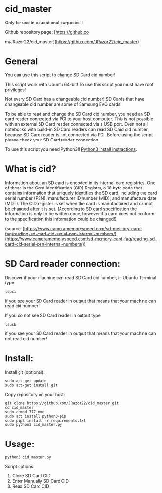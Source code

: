 # cid_master

Only for use in educational purposes!!!

Github repository page: [https://github.co

m/JRazor22/cid_master](https://github.com/JRazor22/cid_master)

# General 
You can use this script to change SD Card cid number!

This script work with Ubuntu 64-bit! To use this script you must have root privileges!

Not every SD Card has a changeable cid number! SD Cards that have changeable cid number are some of Samsung EVO cards!

To be able to read and change the SD Card cid number, you need an SD card reader connected via PCI to your host computer. This is not possible with an external SD Card reader connected via a USB port. Even not all notebooks with build-in SD Card readers can read SD Card cid number, because SD Card reader is not connected via PCI. Before using the script please check your SD Card reader connection.

To use this script you need Python3!! [Python3 Install instractions](https://docs.python-guide.org/starting/install3/linux/).
# What is cid?

Information about an SD card is encoded in its internal card registries. One of these is the Card Identification (CID) Register, a 16 byte code that contains information that uniquely identifies the SD card, including the card serial number (PSN), manufacturer ID number (MID), and manufacture date (MDT). The CID register is set when the card is manufactured and cannot be changed after it is set. (According to SD card specification the information is only to be written once, however if a card does not conform to the specification this information could be changed!)

(source: [https://www.cameramemoryspeed.com/sd-memory-card-faq/reading-sd-card-cid-serial-psn-internal-numbers/](https://www.cameramemoryspeed.com/sd-memory-card-faq/reading-sd-card-cid-serial-psn-internal-numbers/))

# SD Card reader connection:
Discover if your machine can read SD Card cid number, in Ubuntu Terminal type:
```
lspci
```
if you see your SD Card reader in output that means that your machine can read cid number!

If you do not see SD Card reader in output type:
```
lsusb
```
if you see your SD Card reader in output that means that your machine can not read cid number!


# Install:
Install git (optional):
```
sudo apt-get update
sudo apt-get install git
```
Copy repository on your host:
```
git clone https://github.com/JRazor22/cid_master.git
cd cid_master
sudo chmod 777 mmc
sudo apt install python3-pip
sudo pip3 install -r requirements.txt
sudo python3 cid_master.py
```
# Usage:
```
python3 cid_master.py
```
Script options:
   1. Clone SD Card CID
   2. Enter Manually SD Card CID
   3. Read SD Card CID


